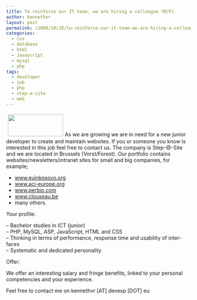 ```yaml
---
title: To reinforce our IT team, we are hiring a colleague (M/F)
author: kennethvr
layout: post
permalink: /2008/10/28/to-reinforce-our-it-team-we-are-hiring-a-colleague-mf/
categories:
  - css
  - database
  - html
  - Javascript
  - mysql
  - php
tags:
  - developer
  - job
  - php
  - step-a-site
  - web
---
```

<!--[endif]-->

<p class="MsoNormal">
  <a href="http://www.devexp.eu/wp-content/uploads/2008/10/stepasite.jpg"><img class="alignright size-medium wp-image-206" style="border: 0pt none; margin: 5px;" title="stepasite" src="http://www.devexp.eu/wp-content/uploads/2008/10/stepasite.jpg" alt="" width="150" height="60" /></a><span lang="EN-US">As we are growing we are in need for a new junior developer to create and maintain websites. If you or someone you know is interested in this job feel free to contact us. The company is Step-@-Site and we are located in Brussels (Vorst/Forest). Our portfolio contains websites/newsletters/intranet sites for small and big companies, for example; </span>
</p>

  * <span lang="EN-US"><a href="http://www.euinkosovo.org/">www.euinkosovo.org</a></span>
  * <span lang="EN-US"><a href="http://www.aci-europe.org/">www.aci-europe.org</a><br /> </span>
  * <span lang="EN-US"><a href="http://www.perbio.com/">www.perbio.com</a> </span>
  * <span lang="EN-US"><a href="http://www.clouseau.be/">www.clouseau.be</a><br /> </span>
  * <span lang="EN-US">many others.</span>

<p class="MsoNormal">
  <span lang="EN-US">Your profile:</span>
</p>

<p class="MsoNormal">
  <span lang="EN-US">&#8211; Bachelor studies in ICT (junior)<br /> &#8211; PHP, MySQL, ASP, JavaScript, HTML and CSS<br /> &#8211; Thinking in terms of performance, response time and usability of interfaces<br /> &#8211; Systematic and dedicated personality</span>
</p>

<p class="MsoNormal">
  <span lang="EN-US">Offer:</span>
</p>

<p class="MsoNormal">
  <span lang="EN-US">We offer an interesting salary and fringe benefits, linked to your personal competencies and your experience.</span>
</p>

<p class="MsoNormal">
  <span lang="EN-US">Feel free to contact me on kennethvr [AT] devexp [DOT] eu</span>
</p>